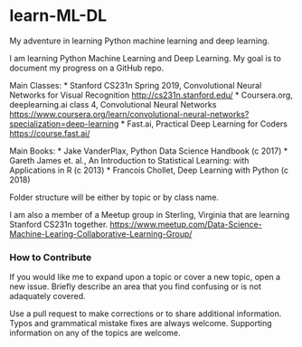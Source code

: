 # learn-ML-DL
My adventure in learning Python machine learning and deep learning.

I am learning Python Machine Learning and Deep Learning.  My goal is to document my progress on a GitHub repo.  

Main Classes:
    * Stanford CS231n Spring 2019, Convolutional Neural Networks for Visual Recognition
      http://cs231n.stanford.edu/
    * Coursera.org, deeplearning.ai class 4, Convolutional Neural Networks
      https://www.coursera.org/learn/convolutional-neural-networks?specialization=deep-learning
    * Fast.ai, Practical Deep Learning for Coders
      https://course.fast.ai/
    
Main Books:
    * Jake VanderPlax, Python Data Science Handbook (c 2017)
    * Gareth James et. al., An Introduction to Statistical Learning: with Applications in R (c 2013)
    * Francois Chollet, Deep Learning with Python (c 2018)

Folder structure will be either by topic or by class name.

I am also a member of a Meetup group in Sterling, Virginia that are learning Stanford CS231n together.
https://www.meetup.com/Data-Science-Machine-Learing-Collaborative-Learning-Group/

### How to Contribute
If you would like me to expand upon a topic or cover a new topic, open a new issue.
Briefly describe an area that you find confusing or is not adaquately covered.

Use a pull request to make corrections or to share additional information.
Typos and grammatical mistake fixes are always welcome.
Supporting information on any of the topics are welcome. 


